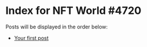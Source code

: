 # Index for NFT World #4720
Posts will be displayed in the order below:

- [Your first post](./001-first.md)


